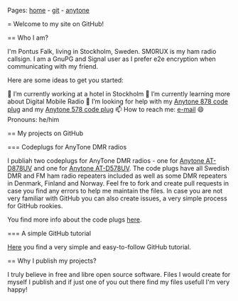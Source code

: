 Pages: [home](https://sm0rux.github.io/) - [git](https://sm0rux.github.io/git.html) - [anytone](https://sm0rux.github.io/anytone.html)

= Welcome to my site on GitHub!

== Who I am?

I'm Pontus Falk, living in Stockholm, Sweden. SM0RUX is my ham radio callsign. I am a GnuPG and Signal user as I prefer e2e encryption
when communicating with my friend.

Here are some ideas to get you started:

🔭 I’m currently working at a hotel in Stockholm
🌱 I’m currently learning more about Digital Mobile Radio
🤔 I’m looking for help with my [Anytone 878 code plug](https://github.com/sm0rux/at-d878uv) and my [Anytone 578 code plug](https://github.com/sm0rux/at-d578uv)
📫 How to reach me: [e-mail](mailto:pfalk@ax25.org)
😄 Pronouns: he/him

== My projects on GitHub

=== Codeplugs for AnyTone DMR radios

I publiah two codeplugs for AnyTone DMR radios - one for [Anytone AT-D878UV](https://github.com/sm0rux/at-d878uv) and one for [Anytone AT-D578UV](https://github.com/sm0rux/at-d578uv).
The code plugs have all Swedish DMR and FM ham radio repeaters included as well as some DMR repeaters in Denmark, Finland and Norway. Feel fre to fork and create pull requests in case
you find any errors to help me maintain the files. In case you are not very familiar with GitHub you can also create issues, a very simple process for GitHub rookies.

You find more info about the code plugs [here](https://sm0rux.github.io/anytone.html).

=== A simple GitHub tutorial

[Here](https://sm0rux.github.io/git.html) you find a very simple and easy-to-follow GitHub tutorial.

== Why I publish my projects?

I truly believe in free and libre open source software. Files I would create for myself I publish and if just one of you out there find my files usefull I'm very happy!
